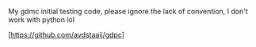 My gdmc initial testing code, please ignore the lack of convention, I don't work with python lol 

[https://github.com/avdstaaij/gdpc]
